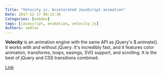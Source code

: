 ```yaml
---
Title: "Velocity.js, Accelerated JavaScript animation"
Date: 2017-12-17 00:13:36
Categories: [webdev]
tags: [javascript, animation, velocity.js]
Authors: sedlav
---
```


**Velocity** is an animation engine with the same API as jQuery's $.animate(). It works with and without jQuery. It's incredibly fast, and it features color animation, transforms, loops, easings, SVG support, and scrolling. It is the best of jQuery and CSS transitions combined.

[Link](http://velocityjs.org)
